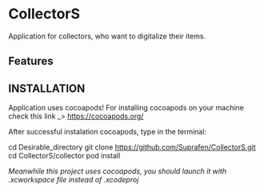 # CollectorS
Application for collectors, who want to digitalize their items.

## Features


## INSTALLATION
Application uses cocoapods!
For installing cocoapods on your machine check this link _> https://cocoapods.org/

After successful instalation cocoapods, type in the terminal:

cd Desirable_directory
git clone https://github.com/Suprafen/CollectorS.git
cd CollectorS/collector
pod install

*Meanwhile this project uses cocoapods, you should launch it with .xcworkspace file instead of .xcodeproj*
